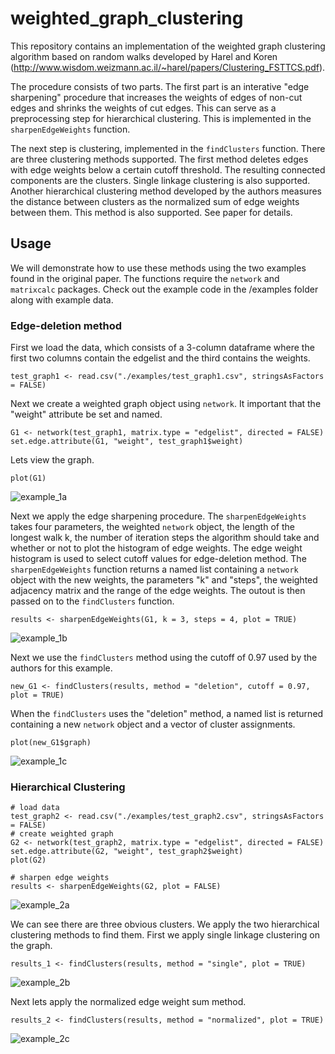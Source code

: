 # weighted_graph_clustering
This repository contains an implementation of the weighted graph clustering algorithm based on random walks developed by Harel and Koren (http://www.wisdom.weizmann.ac.il/~harel/papers/Clustering_FSTTCS.pdf).

The procedure consists of two parts. The first part is an interative "edge sharpening" procedure that increases the weights of edges of non-cut edges and 
shrinks the weights of cut edges. This can serve as a preprocessing step for hierarchical clustering. This is implemented in the `sharpenEdgeWeights` function.

The next step is clustering, implemented in the `findClusters` function. There are three clustering methods supported. The first method deletes edges with edge weights below a certain cutoff threshold. The resulting connected components
are the clusters. Single linkage clustering is also supported. Another hierarchical clustering method developed by the authors measures the distance between 
clusters as the normalized sum of edge weights between them. This method is also supported. See paper for details. 

## Usage
We will demonstrate how to use these methods using the two examples found in the original paper. The functions require the `network` and `matrixcalc` packages.
Check out the example code in the /examples folder along with example data. 

### Edge-deletion method
First we load the data, which consists of a 3-column dataframe where the first two columns contain the edgelist and the third contains the weights.
```
test_graph1 <- read.csv("./examples/test_graph1.csv", stringsAsFactors = FALSE)
```
Next we create a weighted graph object using `network`. It important that the "weight" attribute be set and named. 
```
G1 <- network(test_graph1, matrix.type = "edgelist", directed = FALSE)
set.edge.attribute(G1, "weight", test_graph1$weight)
```
Lets view the graph.
```
plot(G1)
```
![example_1a](https://user-images.githubusercontent.com/26914851/33787254-4f7a0888-dc21-11e7-9e6d-75603191fce3.png)

Next we apply the edge sharpening procedure. The `sharpenEdgeWeights` takes four parameters, the weighted `network` object, the length of the longest walk k, 
the number of iteration steps the algorithm should take and whether or not to plot the histogram of edge weights. The edge weight histogram is used to 
select cutoff values for edge-deletion method. The `sharpenEdgeWeights` function returns a named list containing a `network` object with the new weights, 
the parameters "k" and "steps", the weighted adjacency matrix and the range of the edge weights. The outout is then passed on to the `findClusters`
function.

```
results <- sharpenEdgeWeights(G1, k = 3, steps = 4, plot = TRUE)
```
![example_1b](https://user-images.githubusercontent.com/26914851/33787265-5e66f126-dc21-11e7-8ad5-97f6cc4936b5.png)

Next we use the `findClusters` method using the cutoff of 0.97 used by the authors for this example.
```
new_G1 <- findClusters(results, method = "deletion", cutoff = 0.97, plot = TRUE)
```
When the `findClusters` uses the "deletion" method, a named list is returned containing a new `network` object and a vector of cluster assignments.
```
plot(new_G1$graph)
```

![example_1c](https://user-images.githubusercontent.com/26914851/33787300-7a7b8a5c-dc21-11e7-9d19-4c5b9a34d2f4.png)

### Hierarchical Clustering

```
# load data
test_graph2 <- read.csv("./examples/test_graph2.csv", stringsAsFactors = FALSE)
# create weighted graph
G2 <- network(test_graph2, matrix.type = "edgelist", directed = FALSE)
set.edge.attribute(G2, "weight", test_graph2$weight)
plot(G2)

# sharpen edge weights
results <- sharpenEdgeWeights(G2, plot = FALSE)
```
![example_2a](https://user-images.githubusercontent.com/26914851/33787321-8ed4001a-dc21-11e7-84ea-039c2bbc299e.png)


We can see there are three obvious clusters. We apply the two hierarchical clustering methods to find them. First we apply single linkage clustering
on the graph.
```
results_1 <- findClusters(results, method = "single", plot = TRUE)
```
![example_2b](https://user-images.githubusercontent.com/26914851/33787337-99068db4-dc21-11e7-84e2-56ed0e9921c2.png)

Next lets apply the normalized edge weight sum method.

```
results_2 <- findClusters(results, method = "normalized", plot = TRUE)
```
![example_2c](https://user-images.githubusercontent.com/26914851/33787342-a2300de8-dc21-11e7-93b2-5b61357a7411.png)






















```
